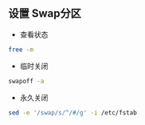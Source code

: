 设置 Swap分区
--
- 查看状态
```bash
free -m
```
- 临时关闭
```bash
swapoff -a
```
- 永久关闭
```bash
sed -e '/swap/s/^/#/g' -i /etc/fstab
```
